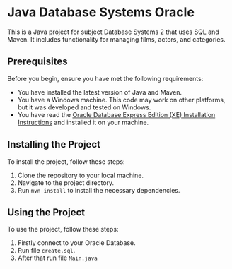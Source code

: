 # Java Database Systems Oracle

This is a Java project for subject Database Systems 2 that uses SQL and Maven. It includes functionality for managing films, actors, and categories.

## Prerequisites

Before you begin, ensure you have met the following requirements:

* You have installed the latest version of Java and Maven.
* You have a Windows machine. This code may work on other platforms, but it was developed and tested on Windows.
* You have read the [Oracle Database Express Edition (XE) Installation Instructions](https://docs.oracle.com/en/database/oracle/oracle-database/18/xeinw/installing-oracle-database-express-edition.html) and installed it on your machine.

## Installing the Project

To install the project, follow these steps:

1. Clone the repository to your local machine.
2. Navigate to the project directory.
3. Run `mvn install` to install the necessary dependencies.

## Using the Project

To use the project, follow these steps:

1. Firstly connect to your Oracle Database.
2. Run file `create.sql`.
3. After that run file `Main.java`



